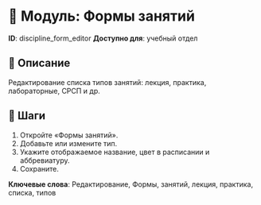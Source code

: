 # 📘 Модуль: Формы занятий
**ID**: discipline_form_editor
**Доступно для**: учебный отдел

## 📝 Описание
Редактирование списка типов занятий: лекция, практика, лабораторные, СРСП и др.

## 🩜 Шаги
1. Откройте «Формы занятий».
2. Добавьте или измените тип.
3. Укажите отображаемое название, цвет в расписании и аббревиатуру.
4. Сохраните.

**Ключевые слова**: Редактирование, Формы, занятий, лекция, практика, списка, типов
